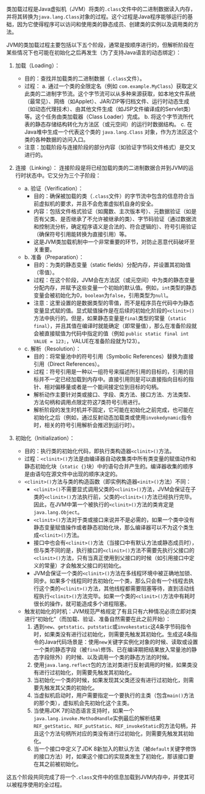 
类加载过程是Java虚拟机（JVM）将类的`.class`文件中的二进制数据读入内存，并将其转换为`java.lang.Class`对象的过程。这个过程是Java程序能够运行的基础，因为它使得程序可以访问和使用类的静态成员、创建类的实例以及调用类的方法。

JVM的类加载过程主要包括以下五个阶段，通常是按顺序进行的，但解析阶段在某些情况下也可能在初始化之后再发生（为了支持Java语言的动态绑定）：

1.  加载（Loading）：
    *   目的：查找并加载类的二进制数据（`.class`文件）。
    *   过程：
        a.  通过一个类的全限定名（例如 `com.example.MyClass`）获取定义此类的二进制字节流。这个字节流可以从多种来源获取，如本地文件系统（最常见）、网络（如Applet）、JAR/ZIP等归档文件、运行时动态生成（如动态代理技术）、由其他文件生成（如JSP文件编译成的Servlet类）等。这个任务由类加载器（Class Loader）完成。
        b.  将这个字节流所代表的静态存储结构转化为方法区（或元空间）的运行时数据结构。
        c.  在Java堆中生成一个代表这个类的 `java.lang.Class` 对象，作为方法区这个类的各种数据的访问入口。
    *   注意：加载阶段与连接阶段的部分内容（如验证字节码文件格式）是交叉进行的。

2.  连接（Linking）：
    连接阶段是将已经加载的类的二进制数据合并到JVM的运行时状态中。它又分为三个子阶段：
    *   a. 验证（Verification）：
        *   目的：确保被加载的类（`.class`文件）的字节流中包含的信息符合当前虚拟机的要求，并且不会危害虚拟机自身的安全。
        *   内容：包括文件格式验证（如魔数、主次版本号）、元数据验证（如是否有父类、是否继承了不允许被继承的类）、字节码验证（通过数据流和控制流分析，确定程序语义是合法的、符合逻辑的）、符号引用验证（确保符号引用能转换为直接引用）等。
        *   这是JVM类加载机制中一个非常重要的环节，对防止恶意代码破坏至关重要。
    *   b. 准备（Preparation）：
        *   目的：为类的静态变量（static fields）分配内存，并设置其初始值（零值）。
        *   过程：在这个阶段，JVM会在方法区（或元空间）中为类的静态变量分配内存，并赋予这些变量一个初始的默认值。例如，`int`类型的静态变量会被初始化为0，`boolean`为`false`，引用类型为`null`。
        *   注意：这里设置的是数据类型的零值，而不是程序员在代码中为静态变量显式赋的值。显式赋值操作是在后续的初始化阶段的`<clinit>()`方法中执行的。但是，如果静态变量是`final`类型的常量（`static final`），并且其值在编译时就能确定（即常量值），那么在准备阶段就会被直接赋值为代码中指定的值（例如 `public static final int VALUE = 123;`，VALUE在准备阶段就为123）。
    *   c. 解析（Resolution）：
        *   目的：将常量池中的符号引用（Symbolic References）替换为直接引用（Direct References）。
        *   过程：符号引用是一种以一组符号来描述所引用的目标的，引用的目标并不一定已经加载到内存中。直接引用则是可以直接指向目标的指针、相对偏移量或者是一个能间接定位到目标的句柄。
        *   解析动作主要针对类或接口、字段、类方法、接口方法、方法类型、方法句柄和调用点限定符这7类符号引用进行。
        *   解析阶段的发生时机并不固定，它可能在初始化之前完成，也可能在初始化之后（例如，通过反射动态加载类或使用`invokedynamic`指令时，相关的符号引用解析会推迟到运行时）。

3.  初始化（Initialization）：
    *   目的：执行类的初始化代码，即执行类构造器`<clinit>()`方法。
    *   过程：`<clinit>()`方法是由编译器自动收集类中所有类变量的赋值动作和静态初始化块（`static {}`块）中的语句合并产生的。编译器收集的顺序是由语句在源文件中出现的顺序决定的。
    *   `<clinit>()`方法与类的构造函数（即实例构造器`<init>()`方法）不同：
        *   `<clinit>()`不需要显式调用父类的`<clinit>()`方法，JVM会保证在子类的`<clinit>()`方法执行前，父类的`<clinit>()`方法已经执行完毕。因此，在JVM中第一个被执行的`<clinit>()`方法的类肯定是`java.lang.Object`。
        *   `<clinit>()`方法对于类或接口来说并不是必需的，如果一个类中没有静态变量赋值操作或者静态初始化块，那么编译器可以不为这个类生成`<clinit>()`方法。
        *   接口中也会有`<clinit>()`方法（当接口中有默认方法或静态成员时），但与类不同的是，执行接口的`<clinit>()`方法不需要先执行父接口的`<clinit>()`方法，只有当真正使用到父接口的时候（如引用接口中定义的常量）才会触发父接口的初始化。
        *   JVM会保证一个类的`<clinit>()`方法在多线程环境中被正确地加锁、同步。如果多个线程同时去初始化一个类，那么只会有一个线程去执行这个类的`<clinit>()`方法，其他线程都需要阻塞等待，直到活动线程执行`<clinit>()`方法完毕。如果一个类的`<clinit>()`方法中有耗时很长的操作，就可能造成多个进程阻塞。
    *   触发初始化的时机：JVM规范严格规定了有且只有六种情况必须立即对类进行“初始化”（而加载、验证、准备自然需要在此之前开始）：
        1.  遇到`new`、`getstatic`、`putstatic`或`invokestatic`这4条字节码指令时，如果类没有进行过初始化，则需要先触发其初始化。生成这4条指令的Java代码场景是：使用`new`关键字实例化对象的时候、读取或设置一个类的静态字段（被`final`修饰、已在编译期把结果放入常量池的静态字段除外）的时候、以及调用一个类的静态方法的时候。
        2.  使用`java.lang.reflect`包的方法对类进行反射调用的时候，如果类没有进行过初始化，则需要先触发其初始化。
        3.  当初始化一个类的时候，如果发现其父类还没有进行过初始化，则需要先触发其父类的初始化。
        4.  当虚拟机启动时，用户需要指定一个要执行的主类（包含`main()`方法的那个类），虚拟机会先初始化这个主类。
        5.  当使用JDK 7的动态语言支持时，如果一个`java.lang.invoke.MethodHandle`实例最后的解析结果`REF_getStatic`、`REF_putStatic`、`REF_invokeStatic`的方法句柄，并且这个方法句柄所对应的类没有进行过初始化，则需要先触发其初始化。
        6.  当一个接口中定义了JDK 8新加入的默认方法（被`default`关键字修饰的接口方法）时，如果这个接口的实现类发生了初始化，那该接口要在其之前被初始化。

这五个阶段共同完成了将一个`.class`文件中的信息加载到JVM内存中，并使其可以被程序使用的全过程。

